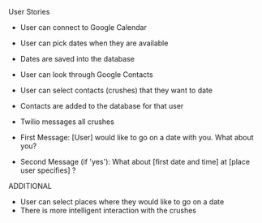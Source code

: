 User Stories

- User can connect to Google Calendar
- User can pick dates when they are available
- Dates are saved into the database

- User can look through Google Contacts
- User can select contacts (crushes) that they want to date
- Contacts are added to the database for that user

- Twilio messages all crushes
- First Message: [User] would like to go on a date with you. What about you?
- Second Message (if 'yes'): What about [first date and time] at [place user specifies] ?

ADDITIONAL
- User can select places where they would like to go on a date
- There is more intelligent interaction with the crushes

